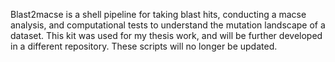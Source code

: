 Blast2macse is a shell pipeline for taking blast hits, conducting a macse analysis, and computational tests to understand the mutation landscape of a dataset.
This kit was used for my thesis work, and will be further developed in a different repository. These scripts will no longer be updated.
